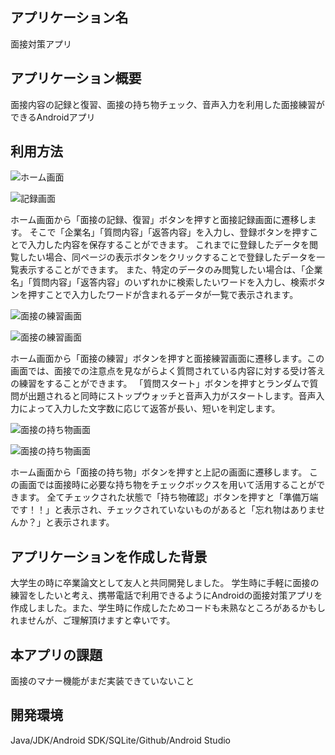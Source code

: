 ## アプリケーション名
面接対策アプリ

## アプリケーション概要
面接内容の記録と復習、面接の持ち物チェック、音声入力を利用した面接練習ができるAndroidアプリ

## 利用方法

![ホーム画面](/img/image13.png) 

![記録画面](/img/image14.png) 


ホーム画面から「面接の記録、復習」ボタンを押すと面接記録画面に遷移します。
そこで「企業名」「質問内容」「返答内容」を入力し、登録ボタンを押すことで入力した内容を保存することができます。
これまでに登録したデータを閲覧したい場合、同ページの表示ボタンをクリックすることで登録したデータを一覧表示することができます。
また、特定のデータのみ閲覧したい場合は、「企業名」「質問内容」「返答内容」のいずれかに検索したいワードを入力し、検索ボタンを押すことで入力したワードが含まれるデータが一覧で表示されます。


![面接の練習画面](/img/image19.png) 

![面接の練習画面](/img/image21.png) 


ホーム画面から「面接の練習」ボタンを押すと面接練習画面に遷移します。この画面では、面接での注意点を見ながらよく質問されている内容に対する受け答えの練習をすることができます。
「質問スタート」ボタンを押すとランダムで質問が出題されると同時にストップウォッチと音声入力がスタートします。音声入力によって入力した文字数に応じて返答が長い、短いを判定します。

![面接の持ち物画面](/img/image22.png) 

![面接の持ち物画面](/img/image23.png) 


ホーム画面から「面接の持ち物」ボタンを押すと上記の画面に遷移します。
この画面では面接時に必要な持ち物をチェックボックスを用いて活用することができます。
全てチェックされた状態で「持ち物確認」ボタンを押すと「準備万端です！！」と表示され、チェックされていないものがあると「忘れ物はありませんか？」と表示されます。


## アプリケーションを作成した背景
大学生の時に卒業論文として友人と共同開発しました。
学生時に手軽に面接の練習をしたいと考え、携帯電話で利用できるようにAndroidの面接対策アプリを作成しました。また、学生時に作成したためコードも未熟なところがあるかもしれませんが、ご理解頂けますと幸いです。

## 本アプリの課題
面接のマナー機能がまだ実装できていないこと


## 開発環境
Java/JDK/Android SDK/SQLite/Github/Android Studio
